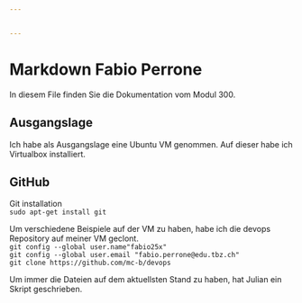 ```yaml
---


---
```


<h1 id="markdown-fabio-perrone">Markdown Fabio Perrone</h1>
<p>In diesem File finden Sie die Dokumentation vom Modul 300.</p>
<h2 id="ausgangslage">Ausgangslage</h2>
<p>Ich habe als Ausgangslage eine Ubuntu VM genommen. Auf dieser habe ich Virtualbox installiert.</p>
<h2 id="github">GitHub</h2>
<p>Git installation<br>
<code>sudo apt-get install git</code></p>
<p>Um verschiedene Beispiele auf der VM zu haben, habe ich die devops Repository auf meiner VM geclont.<br>
<code>git config --global user.name"fabio25x"</code><br>
<code>git config --global user.email "fabio.perrone@edu.tbz.ch"</code><br>
<code>git clone https://github.com/mc-b/devops</code></p>
<p>Um immer die Dateien auf dem aktuellsten Stand zu haben, hat Julian ein Skript geschrieben.</p>

